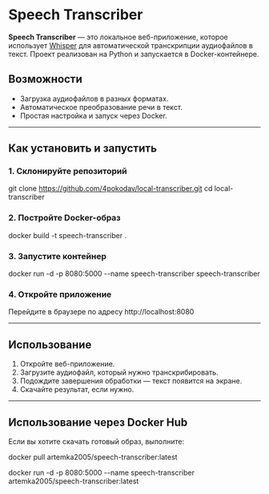 # Speech Transcriber

**Speech Transcriber** — это локальное веб-приложение, которое использует [Whisper](https://github.com/openai/whisper) для автоматической транскрипции аудиофайлов в текст. Проект реализован на Python и запускается в Docker-контейнере.

## Возможности

- Загрузка аудиофайлов в разных форматах.
- Автоматическое преобразование речи в текст.
- Простая настройка и запуск через Docker.

---

## Как установить и запустить

### 1. Склонируйте репозиторий

git clone https://github.com/4pokodav/local-transcriber.git
cd local-transcriber

### 2. Постройте Docker-образ

docker build -t speech-transcriber .

### 3. Запустите контейнер

docker run -d -p 8080:5000 --name speech-transcriber speech-transcriber

### 4. Откройте приложение

Перейдите в браузере по адресу http://localhost:8080

---

## Использование

1. Откройте веб-приложение.
2. Загрузите аудиофайл, который нужно транскрибировать.
3. Подождите завершения обработки — текст появится на экране.
4. Скачайте результат, если нужно.

---

## Использование через Docker Hub

Если вы хотите скачать готовый образ, выполните:

docker pull artemka2005/speech-transcriber:latest

docker run -d -p 8080:5000 --name speech-transcriber artemka2005/speech-transcriber:latest
